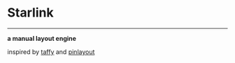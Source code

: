 # Starlink
---
**a manual layout engine**

inspired by [taffy](https://github.com/DioxusLabs/taffy) and [pinlayout](https://github.com/layoutBox/PinLayout)
